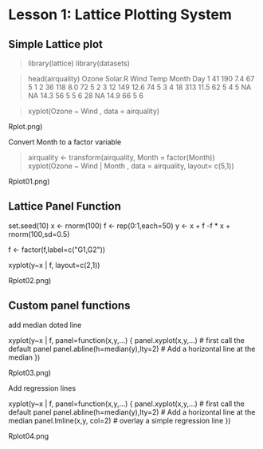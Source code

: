 Lesson 1: Lattice Plotting System
=====


Simple Lattice plot
---

> library(lattice)
> library(datasets)
> 

> head(airquality)
  Ozone Solar.R Wind Temp Month Day
1    41     190  7.4   67     5   1
2    36     118  8.0   72     5   2
3    12     149 12.6   74     5   3
4    18     313 11.5   62     5   4
5    NA      NA 14.3   56     5   5
6    28      NA 14.9   66     5   6


> xyplot(Ozone ~ Wind , data = airquality)


Rplot.png)

Convert Month to a factor variable

> airquality <- transform(airquality, Month = factor(Month))
> xyplot(Ozone ~ Wind | Month , data = airquality, layout= c(5,1))

Rplot01.png)


Lattice Panel Function
---

set.seed(10)
x <- rnorm(100)
f <- rep(0:1,each=50)
y <- x + f -f * x + rnorm(100,sd=0.5)

f <- factor(f,label=c("G1,G2"))

xyplot(y~x | f, layout=c(2,1))

Rplot02.png)

Custom panel functions
---

add median doted line

xyplot(y~x | f, panel=function(x,y,...) {
    panel.xyplot(x,y,...) # first call the default panel
    panel.abline(h=median(y),lty=2) # Add a horizontal line at the median
})

Rplot03.png)

Add regression lines

xyplot(y~x | f, panel=function(x,y,...) {
    panel.xyplot(x,y,...) # first call the default panel
    panel.abline(h=median(y),lty=2) # Add a horizontal line at the median
    panel.lmline(x,y, col=2) # overlay a simple regression line
})


Rplot04.png


